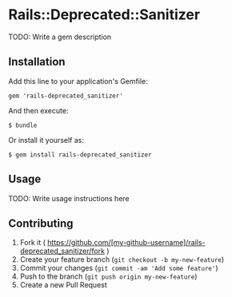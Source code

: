 # Rails::Deprecated::Sanitizer

TODO: Write a gem description

## Installation

Add this line to your application's Gemfile:

    gem 'rails-deprecated_sanitizer'

And then execute:

    $ bundle

Or install it yourself as:

    $ gem install rails-deprecated_sanitizer

## Usage

TODO: Write usage instructions here

## Contributing

1. Fork it ( https://github.com/[my-github-username]/rails-deprecated_sanitizer/fork )
2. Create your feature branch (`git checkout -b my-new-feature`)
3. Commit your changes (`git commit -am 'Add some feature'`)
4. Push to the branch (`git push origin my-new-feature`)
5. Create a new Pull Request
